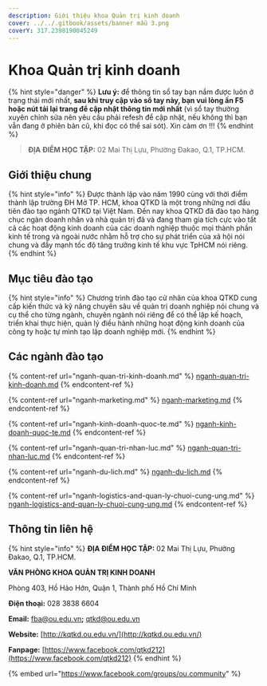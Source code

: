 ```yaml
---
description: Giới thiệu khoa Quản trị kinh doanh
cover: ../../.gitbook/assets/banner mẫu 3.png
coverY: 317.2398190045249
---
```


# Khoa Quản trị kinh doanh

{% hint style="danger" %}
**Lưu ý:** để thông tin sổ tay bạn nắm được luôn ở trạng thái mới nhất, **sau khi truy cập vào sổ tay này, bạn vui lòng ấn F5 hoặc nút tải lại trang để cập nhật thông tin mới nhất** (vì sổ tay thường xuyên chỉnh sửa nên yêu cầu phải refesh để cập nhật, nếu không thì bạn vẫn đang ở phiên bản cũ, khi đọc có thể sai sót). Xin cảm ơn !!!
{% endhint %}

> **ĐỊA ĐIỂM HỌC TẬP:** 02 Mai Thị Lựu, Phường Đakao, Q.1, TP.HCM.

## **Giới thiệu chung**

{% hint style="info" %}
Được thành lập vào năm 1990 cùng với thời điểm thành lập trường ĐH Mở TP. HCM, khoa QTKD là một trong những nơi đầu tiên đào tạo ngành QTKD tại Việt Nam. Đến nay khoa QTKD đã đào tạo hàng chục ngàn doanh nhân và nhà quản trị đã và đang tham gia tích cực vào tất cả các hoạt động kinh doanh của các doanh nghiệp thuộc mọi thành phần kinh tế trong và ngoài nước nhằm hỗ trợ cho sự phát triển của xã hội nói chung và đẩy mạnh tốc độ tăng trưởng kinh tế khu vực TpHCM nói riêng.
{% endhint %}

## Mục tiêu đào tạo

{% hint style="info" %}
Chương trình đào tạo cử nhân của khoa QTKD cung cấp kiến thức và kỹ năng chuyên sâu về quản trị doanh nghiệp nói chung và cụ thể cho từng ngành, chuyên ngành nói riêng để có thể lập kế hoạch, triển khai thực hiện, quản lý điều hành những hoạt động kinh doanh của công ty hoặc tự mình tạo lập doanh nghiệp mới.
{% endhint %}

## Các ngành đào tạo

{% content-ref url="nganh-quan-tri-kinh-doanh.md" %}
[nganh-quan-tri-kinh-doanh.md](nganh-quan-tri-kinh-doanh.md)
{% endcontent-ref %}

{% content-ref url="nganh-marketing.md" %}
[nganh-marketing.md](nganh-marketing.md)
{% endcontent-ref %}

{% content-ref url="nganh-kinh-doanh-quoc-te.md" %}
[nganh-kinh-doanh-quoc-te.md](nganh-kinh-doanh-quoc-te.md)
{% endcontent-ref %}

{% content-ref url="nganh-quan-tri-nhan-luc.md" %}
[nganh-quan-tri-nhan-luc.md](nganh-quan-tri-nhan-luc.md)
{% endcontent-ref %}

{% content-ref url="nganh-du-lich.md" %}
[nganh-du-lich.md](nganh-du-lich.md)
{% endcontent-ref %}

{% content-ref url="nganh-logistics-and-quan-ly-chuoi-cung-ung.md" %}
[nganh-logistics-and-quan-ly-chuoi-cung-ung.md](nganh-logistics-and-quan-ly-chuoi-cung-ung.md)
{% endcontent-ref %}

## Thông tin liên hệ

{% hint style="info" %}
**ĐỊA ĐIỂM HỌC TẬP:** 02 Mai Thị Lựu, Phường Đakao, Q.1, TP.HCM.

**VĂN PHÒNG KHOA QUẢN TRỊ KINH DOANH**

Phòng 403, Hồ Hảo Hớn, Quận 1, Thành phố Hồ Chí Minh

**Điện thoại:** 028 3838 6604

**Email:** [fba@ou.edu.vn](mailto:fba@ou.edu.vn)**;** qtkd@ou.edu.vn

**Website:** [http://kqtkd.ou.edu.vn/](http://kqtkd.ou.edu.vn/)

**Fanpage:** [https://www.facebook.com/qtkd212](https://www.facebook.com/qtkd212)
{% endhint %}

{% embed url="https://www.facebook.com/groups/ou.community" %}
